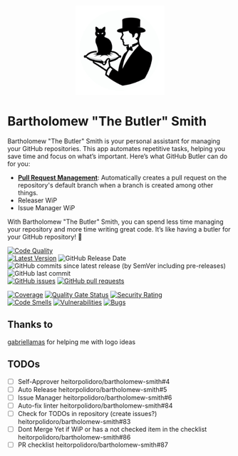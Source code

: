 <div align="center">
<img src="static/bartholomew-logo.png" width="200" height="200">
</div>

# Bartholomew "The Butler" Smith

Bartholomew "The Butler" Smith is your personal assistant for managing your GitHub repositories. 
This app automates repetitive tasks, helping you save time and focus on what’s important. 
Here’s what GitHub Butler can do for you:
- **[Pull Request Management](wiki/pull-request.md)**: Automatically creates a pull request on the repository's default branch
	when a branch is created among other things.
- Releaser WiP
- Issue Manager WiP

With Bartholomew "The Butler" Smith, you can spend less time managing your repository and more time writing great code. 
It’s like having a butler for your GitHub repository! :tophat:

[![Code Quality](https://github.com/heitorpolidoro/bartholomew-smith/actions/workflows/code_quality.yml/badge.svg)](https://github.com/heitorpolidoro/bartholomew-smith/actions/workflows/code_quality.yml)
<br>
[![Latest Version](https://img.shields.io/github/v/release/heitorpolidoro/bartholomew-smith?label=Latest%20Version)](https://github.com/heitorpolidoro/bartholomew-smith/releases/latest)
![GitHub Release Date](https://img.shields.io/github/release-date/heitorpolidoro/bartholomew-smith)
![GitHub commits since latest release (by SemVer including pre-releases)](https://img.shields.io/github/commits-since/heitorpolidoro/bartholomew-smith/latest)
![GitHub last commit](https://img.shields.io/github/last-commit/heitorpolidoro/bartholomew-smith)
<br>
[![GitHub issues](https://img.shields.io/github/issues/heitorpolidoro/bartholomew-smith)](https://github.com/heitorpolidoro/bartholomew-smith/issues)
[![GitHub pull requests](https://img.shields.io/github/issues-pr/heitorpolidoro/bartholomew-smith)](https://github.com/heitorpolidoro/bartholomew-smith/pulls)

[![Coverage](https://sonarcloud.io/api/project_badges/measure?project=heitorpolidoro_bartholomew-smith&metric=coverage)](https://sonarcloud.io/summary/new_code?id=heitorpolidoro_bartholomew-smith)
[![Quality Gate Status](https://sonarcloud.io/api/project_badges/measure?project=heitorpolidoro_bartholomew-smith&metric=alert_status)](https://sonarcloud.io/summary/new_code?id=heitorpolidoro_bartholomew-smith)
[![Security Rating](https://sonarcloud.io/api/project_badges/measure?project=heitorpolidoro_bartholomew-smith&metric=security_rating)](https://sonarcloud.io/summary/new_code?id=heitorpolidoro_bartholomew-smith)
<br>
[![Code Smells](https://sonarcloud.io/api/project_badges/measure?project=heitorpolidoro_bartholomew-smith&metric=code_smells)](https://sonarcloud.io/summary/new_code?id=heitorpolidoro_bartholomew-smith)
[![Vulnerabilities](https://sonarcloud.io/api/project_badges/measure?project=heitorpolidoro_bartholomew-smith&metric=vulnerabilities)](https://sonarcloud.io/summary/new_code?id=heitorpolidoro_bartholomew-smith)
[![Bugs](https://sonarcloud.io/api/project_badges/measure?project=heitorpolidoro_bartholomew-smith&metric=bugs)](https://sonarcloud.io/summary/new_code?id=heitorpolidoro_bartholomew-smith)

## Thanks to
[gabriellamas](https://github.com/gabriellamas) for helping me with logo ideas

## TODOs
- [ ] Self-Approver heitorpolidoro/bartholomew-smith#4
- [ ] Auto Release heitorpolidoro/bartholomew-smith#5
- [ ] Issue Manager heitorpolidoro/bartholomew-smith#6
- [ ] Auto-fix linter heitorpolidoro/bartholomew-smith#84
- [ ] Check for TODOs in repository (create issues?) heitorpolidoro/bartholomew-smith#83
- [ ] Dont Merge Yet if WiP or has a not checked item in the checklist heitorpolidoro/bartholomew-smith#86
- [ ] PR checklist heitorpolidoro/bartholomew-smith#87
